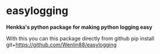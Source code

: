 # easylogging

**Henkka's python package for making python logging easy**

With this you can this package directly from github
pip install git+https://github.com/Wenlin88/easylogging
